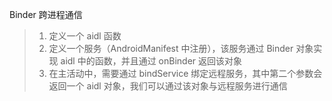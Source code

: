 Binder 跨进程通信
> 1. 定义一个 aidl 函数
> 2. 定义一个服务（AndroidManifest 中注册），该服务通过 Binder 对象实现 aidl 中的函数，并且通过 onBinder 返回该对象
> 3. 在主活动中，需要通过 bindService 绑定远程服务，其中第二个参数会返回一个 aidl 对象，我们可以通过该对象与远程服务进行通信